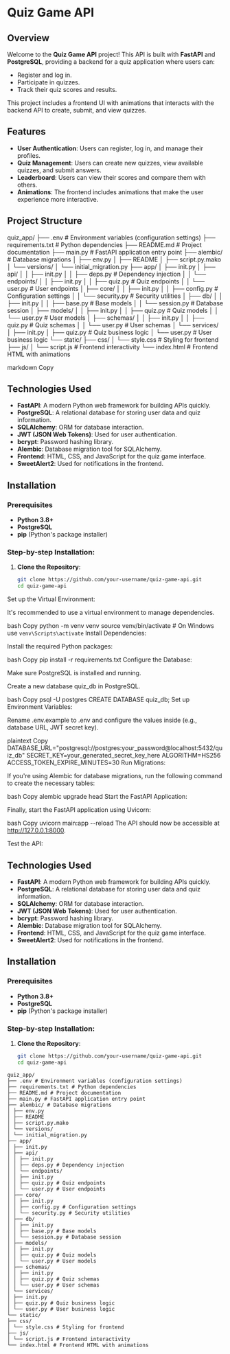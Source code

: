 # Quiz Game API

## Overview

Welcome to the **Quiz Game API** project! This API is built with **FastAPI** and **PostgreSQL**, providing a backend for a quiz application where users can:
- Register and log in.
- Participate in quizzes.
- Track their quiz scores and results.

This project includes a frontend UI with animations that interacts with the backend API to create, submit, and view quizzes.

## Features

- **User Authentication**: Users can register, log in, and manage their profiles.
- **Quiz Management**: Users can create new quizzes, view available quizzes, and submit answers.
- **Leaderboard**: Users can view their scores and compare them with others.
- **Animations**: The frontend includes animations that make the user experience more interactive.

## Project Structure

quiz_app/
├── .env # Environment variables (configuration settings)
├── requirements.txt # Python dependencies
├── README.md # Project documentation
├── main.py # FastAPI application entry point
├── alembic/ # Database migrations
│ ├── env.py
│ ├── README
│ ├── script.py.mako
│ └── versions/
│ └── initial_migration.py
├── app/
│ ├── init.py
│ ├── api/
│ │ ├── init.py
│ │ ├── deps.py # Dependency injection
│ │ └── endpoints/
│ │ ├── init.py
│ │ ├── quiz.py # Quiz endpoints
│ │ └── user.py # User endpoints
│ ├── core/
│ │ ├── init.py
│ │ ├── config.py # Configuration settings
│ │ └── security.py # Security utilities
│ ├── db/
│ │ ├── init.py
│ │ ├── base.py # Base models
│ │ └── session.py # Database session
│ ├── models/
│ │ ├── init.py
│ │ ├── quiz.py # Quiz models
│ │ └── user.py # User models
│ ├── schemas/
│ │ ├── init.py
│ │ ├── quiz.py # Quiz schemas
│ │ └── user.py # User schemas
│ └── services/
│ ├── init.py
│ ├── quiz.py # Quiz business logic
│ └── user.py # User business logic
└── static/
├── css/
│ └── style.css # Styling for frontend
├── js/
│ └── script.js # Frontend interactivity
└── index.html # Frontend HTML with animations

markdown
Copy

## Technologies Used

- **FastAPI**: A modern Python web framework for building APIs quickly.
- **PostgreSQL**: A relational database for storing user data and quiz information.
- **SQLAlchemy**: ORM for database interaction.
- **JWT (JSON Web Tokens)**: Used for user authentication.
- **bcrypt**: Password hashing library.
- **Alembic**: Database migration tool for SQLAlchemy.
- **Frontend**: HTML, CSS, and JavaScript for the quiz game interface.
- **SweetAlert2**: Used for notifications in the frontend.

## Installation

### Prerequisites

- **Python 3.8+**
- **PostgreSQL**
- **pip** (Python's package installer)

### Step-by-step Installation:

1. **Clone the Repository**:

   ```bash
   git clone https://github.com/your-username/quiz-game-api.git
   cd quiz-game-api
Set up the Virtual Environment:

It's recommended to use a virtual environment to manage dependencies.

bash
Copy
python -m venv venv
source venv/bin/activate  # On Windows use `venv\Scripts\activate`
Install Dependencies:

Install the required Python packages:

bash
Copy
pip install -r requirements.txt
Configure the Database:

Make sure PostgreSQL is installed and running.

Create a new database quiz_db in PostgreSQL.

bash
Copy
psql -U postgres
CREATE DATABASE quiz_db;
Set up Environment Variables:

Rename .env.example to .env and configure the values inside (e.g., database URL, JWT secret key).

plaintext
Copy
DATABASE_URL="postgresql://postgres:your_password@localhost:5432/quiz_db"
SECRET_KEY=your_generated_secret_key_here
ALGORITHM=HS256
ACCESS_TOKEN_EXPIRE_MINUTES=30
Run Migrations:

If you're using Alembic for database migrations, run the following command to create the necessary tables:

bash
Copy
alembic upgrade head
Start the FastAPI Application:

Finally, start the FastAPI application using Uvicorn:

bash
Copy
uvicorn main:app --reload
The API should now be accessible at http://127.0.0.1:8000.

Test the API:




## Technologies Used

- **FastAPI**: A modern Python web framework for building APIs quickly.
- **PostgreSQL**: A relational database for storing user data and quiz information.
- **SQLAlchemy**: ORM for database interaction.
- **JWT (JSON Web Tokens)**: Used for user authentication.
- **bcrypt**: Password hashing library.
- **Alembic**: Database migration tool for SQLAlchemy.
- **Frontend**: HTML, CSS, and JavaScript for the quiz game interface.
- **SweetAlert2**: Used for notifications in the frontend.

## Installation

### Prerequisites

- **Python 3.8+**
- **PostgreSQL**
- **pip** (Python's package installer)

### Step-by-step Installation:

1. **Clone the Repository**:

   ```bash
   git clone https://github.com/your-username/quiz-game-api.git
   cd quiz-game-api

```
quiz_app/
├── .env # Environment variables (configuration settings)
├── requirements.txt # Python dependencies
├── README.md # Project documentation
├── main.py # FastAPI application entry point
├── alembic/ # Database migrations
│ ├── env.py
│ ├── README
│ ├── script.py.mako
│ └── versions/
│ └── initial_migration.py
├── app/
│ ├── init.py
│ ├── api/
│ │ ├── init.py
│ │ ├── deps.py # Dependency injection
│ │ └── endpoints/
│ │ ├── init.py
│ │ ├── quiz.py # Quiz endpoints
│ │ └── user.py # User endpoints
│ ├── core/
│ │ ├── init.py
│ │ ├── config.py # Configuration settings
│ │ └── security.py # Security utilities
│ ├── db/
│ │ ├── init.py
│ │ ├── base.py # Base models
│ │ └── session.py # Database session
│ ├── models/
│ │ ├── init.py
│ │ ├── quiz.py # Quiz models
│ │ └── user.py # User models
│ ├── schemas/
│ │ ├── init.py
│ │ ├── quiz.py # Quiz schemas
│ │ └── user.py # User schemas
│ └── services/
│ ├── init.py
│ ├── quiz.py # Quiz business logic
│ └── user.py # User business logic
└── static/
├── css/
│ └── style.css # Styling for frontend
├── js/
│ └── script.js # Frontend interactivity
└── index.html # Frontend HTML with animations
```